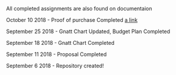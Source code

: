 All completed assignments are also found on documentaion



October 10 2018 - Proof of purchase
Completed [a link](https://github.com/JDinhGit/TempSensor/blob/master/Documentation/Proof%20of%20Purchase.pdf)

September 25 2018 - Gnatt Chart Updated, Budget Plan
Completed


September 18 2018 - Gnatt Chart
Completed



September 11 2018 - Proposal
Completed

September 6 2018 -
Repository created!
